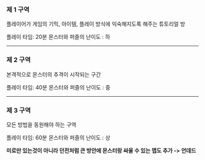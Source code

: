 ### 제 1 구역
플레이어가 게임의 기믹, 아이템, 플레이 방식에 익숙해지도록 해주는 튜토리얼 방

플레이 타임: 20분
몬스터와 퍼즐의 난이도 : 하

---
### 제 2 구역
본격적으로 몬스터의 추격이 시작되는 구간

플레이 타임: 40분
몬스터와 퍼즐의 난이도 : 중

---
### 제 3 구역
모든 방법을 동원해야 하는 구역

플레이 타임: 60분
몬스터와 퍼즐의 난이도 : 상

**미로만 있는것이 아니라 던전처럼 큰 방안에 몬스터랑 싸울 수 있는 맵도 추가 -> 언데드**